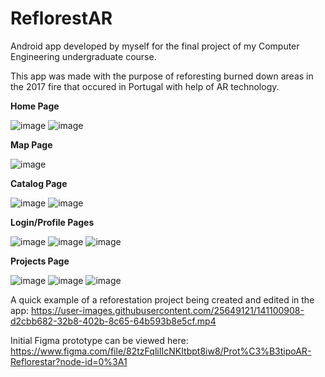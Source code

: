 # ReflorestAR

Android app developed by myself for the final project of my Computer Engineering undergraduate course. 

This app was made with the purpose of reforesting burned down areas in the 2017 fire that occured in Portugal with help of AR technology.

**Home Page**

![image](https://user-images.githubusercontent.com/25649121/141101872-67d7b3f1-3530-455f-8f6d-eb364f765928.png)
![image](https://user-images.githubusercontent.com/25649121/141101884-b1c6035c-6983-4ec8-91fd-01f1cea4757d.png)

**Map Page**

![image](https://user-images.githubusercontent.com/25649121/141101824-76d5a275-ad25-4dd2-a582-6b281363ef58.png)

**Catalog Page**

![image](https://user-images.githubusercontent.com/25649121/141101783-d6c357cd-ef18-40fc-854e-6ac7ad67773c.png)
![image](https://user-images.githubusercontent.com/25649121/141101795-0c2df107-785d-443a-afe5-205022c7c2b5.png)


**Login/Profile Pages**

![image](https://user-images.githubusercontent.com/25649121/141101683-ffa25d46-4c84-4b81-9da0-d16a905e953d.png)
![image](https://user-images.githubusercontent.com/25649121/141101573-90fdd310-ea4f-4462-9be5-3f8702aade1f.png)
![image](https://user-images.githubusercontent.com/25649121/141101708-40330f9d-45e0-49a6-84c0-743ffe554b10.png)

**Projects Page**

![image](https://user-images.githubusercontent.com/25649121/141102050-26ace7f9-13c5-46d4-97c5-9bfd33bc59be.png)
![image](https://user-images.githubusercontent.com/25649121/141102057-87fa16be-08db-4c83-afaa-b6e3340e78c2.png)
![image](https://user-images.githubusercontent.com/25649121/141102089-e3829b94-886b-4fa6-8b8a-a2bd99ee7768.png)


A quick example of a reforestation project being created and edited in the app:
https://user-images.githubusercontent.com/25649121/141100908-d2cbb682-32b8-402b-8c65-64b593b8e5cf.mp4

Initial Figma prototype can be viewed here:
https://www.figma.com/file/82tzFqliIIcNKItbpt8iw8/Prot%C3%B3tipoAR-Reflorestar?node-id=0%3A1
